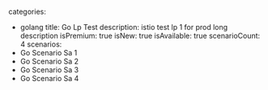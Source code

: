 categories:
  - golang
title: Go Lp Test
description: istio test lp 1 for prod long description
isPremium: true
isNew: true
isAvailable: true
scenarioCount: 4
scenarios:
 - Go Scenario Sa 1
 - Go Scenario Sa 2
 - Go Scenario Sa 3
 - Go Scenario Sa 4
